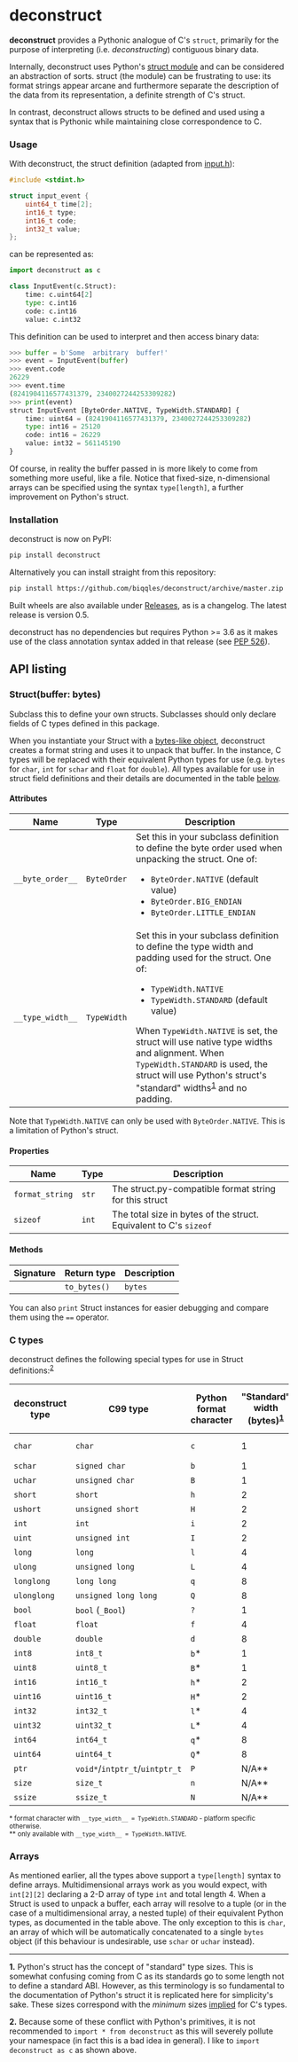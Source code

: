 # deconstruct
**deconstruct** provides a Pythonic analogue of C's `struct`, primarily for the purpose of interpreting (i.e. _deconstructing_) contiguous binary data.
  
Internally, deconstruct uses Python's [struct module](https://docs.python.org/3/library/struct.html) and can be considered an abstraction of sorts. struct (the module) can be frustrating to use: its format strings appear arcane and furthermore separate the description of the data from its representation, a definite strength of C's struct.
  
In contrast, deconstruct allows structs to be defined and used using a syntax that is Pythonic while maintaining close correspondence to C.  
  
### Usage  
With deconstruct, the struct definition (adapted from [input.h](https://github.com/torvalds/linux/blob/master/include/uapi/linux/input.h)):

```C
#include <stdint.h>

struct input_event {  
    uint64_t time[2];
    int16_t type;
    int16_t code;
    int32_t value;
};
```

can be represented as:

```Python
import deconstruct as c

class InputEvent(c.Struct):
    time: c.uint64[2]
    type: c.int16
    code: c.int16
    value: c.int32
```

This definition can be used to interpret and then access binary data:

```Python
>>> buffer = b'Some  arbitrary  buffer!'
>>> event = InputEvent(buffer)
>>> event.code
26229
>>> event.time
(8241904116577431379, 2340027244253309282)
>>> print(event)
struct InputEvent [ByteOrder.NATIVE, TypeWidth.STANDARD] {
    time: uint64 = (8241904116577431379, 2340027244253309282)
    type: int16 = 25120
    code: int16 = 26229
    value: int32 = 561145190
}
```

Of course, in reality the buffer passed in is more likely to come from something more useful, like a file. Notice that fixed-size, n-dimensional arrays can be specified using the syntax `type[length]`, a further improvement on Python's struct.

### Installation
deconstruct is now on PyPI:

```sh
pip install deconstruct
```

Alternatively you can install straight from this repository:

```sh
pip install https://github.com/biqqles/deconstruct/archive/master.zip
```

Built wheels are also available under [Releases](https://github.com/biqqles/deconstruct/releases), as is a changelog. The latest release is version 0.5.

deconstruct has no dependencies but requires Python >= 3.6 as it makes use of the class annotation syntax added in that release (see [PEP 526](https://www.python.org/dev/peps/pep-0526/)).

## API listing

### Struct(buffer: bytes)
Subclass this to define your own structs. Subclasses should only declare fields of C types defined in this package.

When you instantiate your Struct with a [bytes-like object](https://docs.python.org/3/glossary.html#term-bytes-like-object), deconstruct creates a format string and uses it to unpack that buffer. In the instance, C types will be replaced with their equivalent Python types for use (e.g. `bytes` for `char`, `int` for `schar` and `float` for `double`). All types available for use in struct field definitions and their details are documented in the table [below](#c-types).

#### Attributes
|Name            |Type       |Description   |
|----------------|-----------|--------------|
|`__byte_order__`|`ByteOrder`|Set this in your subclass definition to define the byte order used when unpacking the struct. One of:<ul><li>`ByteOrder.NATIVE` (default value)</li><li>`ByteOrder.BIG_ENDIAN`</li><li>`ByteOrder.LITTLE_ENDIAN`</li></ul>|
|`__type_width__`|`TypeWidth`|Set this in your subclass definition to define the type width and padding used for the struct. One of:<ul><li>`TypeWidth.NATIVE`</li><li>`TypeWidth.STANDARD` (default value)</li></ul>When `TypeWidth.NATIVE` is set, the struct will use native type widths and alignment. When `TypeWidth.STANDARD` is used, the struct will use Python's struct's "standard" widths<sup>[1](#f_st)</sup> and no padding.|

Note that `TypeWidth.NATIVE` can only be used with `ByteOrder.NATIVE`. This is a limitation of Python's struct.

#### Properties
|Name            |Type       |Description   |
|----------------|-----------|--------------|
|`format_string` |`str`      |The struct.py-compatible format string for this struct|
|`sizeof`        |`int`      |The total size in bytes of the struct. Equivalent to C's `sizeof`|

#### Methods
|Signature       |Return type|Description   |
|----------------|-----------|--------------|
	|`to_bytes()`    |`bytes`    |Returns the in-memory ("packed") representation of this struct instance|

You can also `print` Struct instances for easier debugging and compare them using the `==` operator.

### C types
deconstruct defines the following special types for use in Struct definitions:<sup>[2](#f_ty)</sup>

|deconstruct type|C99 type            |Python format character|"Standard" width (bytes)<sup>[1](#f_st)</sup>|Resolves to Python type|
|----------------|--------------------|-----------------------|------------------------|--------------------------------------------|
|`char`          |`char`              |`c`                    |1                       |`bytes` of length 1                         |
|`schar`         |`signed char`       |`b`                    |1                       |`int`                                       |
|`uchar`         |`unsigned char`     |`B`                    |1                       |`int`                                       |
|`short`         |`short`             |`h`                    |2                       |`int`                                       |
|`ushort`        |`unsigned short`    |`H`                    |2                       |`int`                                       |
|`int`           |`int`               |`i`                    |2                       |`int`                                       |
|`uint`          |`unsigned int`      |`I`                    |2                       |`int`                                       |
|`long`          |`long`              |`l`                    |4                       |`int`                                       |
|`ulong`         |`unsigned long`     |`L`                    |4                       |`int`                                       |
|`longlong`      |`long long`         |`q`                    |8                       |`int`                                       |
|`ulonglong`     |`unsigned long long`|`Q`                    |8                       |`int`                                       |
|`bool`          |`bool` (`_Bool`)    |`?`                    |1                       |`bool`                                      |
|`float`         |`float`             |`f`                    |4                       |`float`                                     |
|`double`        |`double`            |`d`                    |8                       |`float`                                     |
|`int8`          |`int8_t`            |`b`*                   |1                       |`int`                                       |
|`uint8`         |`uint8_t`           |`B`*                   |1                       |`int`                                       |
|`int16`         |`int16_t`           |`h`*                   |2                       |`int`                                       |
|`uint16`        |`uint16_t`          |`H`*                   |2                       |`int`                                       |
|`int32`         |`int32_t`           |`l`*                   |4                       |`int`                                       |
|`uint32`        |`uint32_t`          |`L`*                   |4                       |`int`                                       |
|`int64`         |`int64_t`           |`q`*                   |8                       |`int`                                       |
|`uint64`        |`uint64_t`          |`Q`*                   |8                       |`int`                                       |
|`ptr`           |`void*`/`intptr_t`/`uintptr_t`|`P`          |N/A**                   |`int`                                       |
|`size`          |`size_t`            |`n`                    |N/A**                   |`int`                                       |
|`ssize`         |`ssize_t`           |`N`                    |N/A**                   |`int`                                       |

<sup>
* format character with <code>__type_width__ = TypeWidth.STANDARD</code> - platform specific otherwise.<br>
** only available with <code>__type_width__ = TypeWidth.NATIVE</code>.
</sup>

### Arrays
As mentioned earlier, all the types above support a `type[length]` syntax to define arrays. Multidimensional arrays work as you would expect, with `int[2][2]` declaring a 2-D array of type `int` and total length 4. When a Struct is used to unpack a buffer, each array will resolve to a tuple (or in the case of a multidimensional array, a nested tuple) of their equivalent Python types, as documented in the table above. The only exception to this is `char`, an array of which will be automatically concatenated to a single `bytes` object (if this behaviour is undesirable, use `schar` or `uchar` instead).

---

<b id="f_st">1.</b> Python's struct has the concept of "standard" type sizes. This is somewhat confusing coming from C as its standards go to some length not to define a standard ABI. However, as this terminology is so fundamental to the documentation of Python's struct it is replicated here for simplicity's sake. These sizes correspond with the *minimum* sizes [implied](https://en.wikipedia.org/wiki/C_data_types#Basic_types) for C's types.	

<b id="f_ty">2.</b> Because some of these conflict with Python's primitives, it is not recommended to `import * from deconstruct` as this will severely pollute your namespace (in fact this is a bad idea in general). I like to `import deconstruct as c` as shown above.
